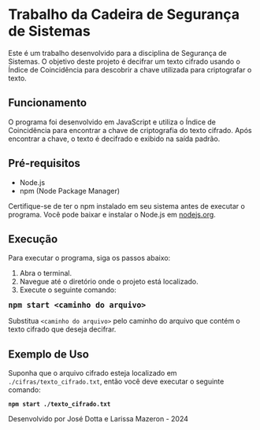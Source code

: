# Trabalho da Cadeira de Segurança de Sistemas

Este é um trabalho desenvolvido para a disciplina de Segurança de Sistemas. O objetivo deste projeto é decifrar um texto cifrado usando o Índice de Coincidência para descobrir a chave utilizada para criptografar o texto.

## Funcionamento

O programa foi desenvolvido em JavaScript e utiliza o Índice de Coincidência para encontrar a chave de criptografia do texto cifrado. Após encontrar a chave, o texto é decifrado e exibido na saída padrão.

## Pré-requisitos

- Node.js
- npm (Node Package Manager)

Certifique-se de ter o npm instalado em seu sistema antes de executar o programa. Você pode baixar e instalar o Node.js em [nodejs.org](https://nodejs.org/).

## Execução

Para executar o programa, siga os passos abaixo:

1. Abra o terminal.
2. Navegue até o diretório onde o projeto está localizado.
3. Execute o seguinte comando:

<span style="font-size: 1.3em;">**`npm start <caminho do arquivo>`**</span>

Substitua `<caminho do arquivo>` pelo caminho do arquivo que contém o texto cifrado que deseja decifrar.

## Exemplo de Uso

Suponha que o arquivo cifrado esteja localizado em `./cifras/texto_cifrado.txt`, então você deve executar o seguinte comando:

**`npm start ./texto_cifrado.txt`**

Desenvolvido por José Dotta e Larissa Mazeron - 2024